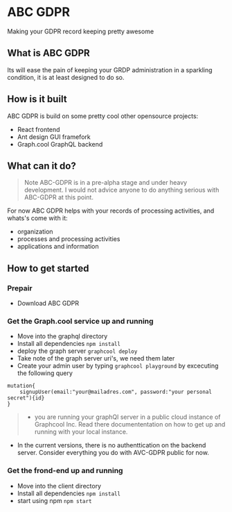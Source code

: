 # ABC GDPR
Making your GDPR record keeping pretty awesome

## What is ABC GDPR
Its will ease the pain of keeping your GRDP administration in a sparkling condition, it is at least designed to do so.

## How is it built
ABC GDPR is build on some pretty cool other opensource projects:
* React frontend
* Ant design GUI framefork
* Graph.cool GraphQL backend

## What can it do?
>Note ABC-GDPR is in a pre-alpha stage and under heavy development. I would not advice anyone to do anything serious with ABC-GDPR at this point.

For now ABC GDPR helps with your records of processing activities, and whats's come with it:
* organization
* processes and processing activities
* applications and information

## How to get started
### Prepair
* Download ABC GDPR

### Get the Graph.cool service up and running
* Move into the graphql directory
* Install all dependencies `npm install`
* deploy the graph server `graphcool deploy`
* Take note of the graph server uri's, we need them later
* Create your admin user by typing `graphcool playground` by excecuting the following query
```
mutation{
	signupUser(email:"your@mailadres.com", password:"your personal secret"){id}
}
```

> * you are running your graphQl server in a public cloud instance of Graphcool Inc. Read there documententation on how to get up and running with your local instance.
* In the current versions, there is no authenttication on the backend server. Consider everything you do with AVC-GDPR public for now.

### Get the frond-end up and running
* Move into the client directory
* Install all dependencies `npm install`
* start using npm `npm start`
